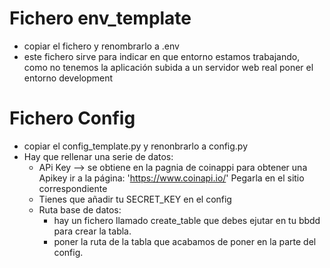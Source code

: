 # Fichero env_template 
- copiar el fichero y renombrarlo a .env
- este fichero sirve para indicar en que entorno estamos trabajando, como no tenemos la aplicación subida a un servidor web real poner el entorno development
# Fichero Config
- copiar el config_template.py y renonbrarlo a config.py
- Hay que rellenar una serie de datos:
    * APi Key --> se obtiene en la pagnia de coinappi para obtener una Apikey ir a la página: 'https://www.coinapi.io/'
                        Pegarla en el sitio correspondiente
    * Tienes que añadir tu SECRET_KEY en el config
    * Ruta base de datos:
        - hay un fichero llamado create_table que debes ejutar en tu bbdd para crear la tabla.
        - poner la ruta de la tabla que acabamos de poner en la parte del config.
